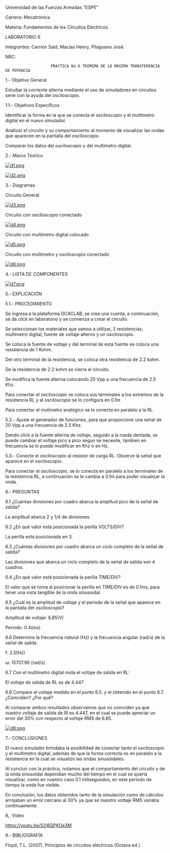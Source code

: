 Universidad de las Fuerzas Armadas "ESPE"

Carrera: Mecatrónica

Materia: Fundamentos de los Circuitos Eléctricos.

LABORATORIO 6

Integrantes: Carrión Said, Macías Henry, Pilaguano José.

NRC: 

                        PRACTICA No.6 TEOREMA DE LA MÁXIMA TRANSFERENCIA DE POTENCIA

1.- Objetivo General

Estudiar la corriente alterna mediante el uso de simuladores en circuitos serie con la ayuda del osciloscopio.

1.1.- Objetivos Específicos

Identificar la forma en la que se conecta el osciloscopio y el multímetro digital en el nuevo simulador.

Analizar el circuito y su comportamiento al momento de visualizar las ondas que aparecen en la pantalla del osciloscopio.

Comparar los datos del osciloscopio y del multímetro digital.

2.- Marco Teórico

[![d1.png](https://i.postimg.cc/bvt5LHW2/d1.png)](https://postimg.cc/Y4t8Cgpp)

[![d2.png](https://i.postimg.cc/7hmtbBGj/d2.png)](https://postimg.cc/MffmFmYY)

3.- Diagramas

Circuito General

[![d3.png](https://i.postimg.cc/C1pQ2npr/d3.png)](https://postimg.cc/GBzK822v)

Circuito con osciloscopio conectado

[![d4.png](https://i.postimg.cc/DypYTMKX/d4.png)](https://postimg.cc/xcHPGg8f)

Circuito con multímetro digital colocado

[![d5.png](https://i.postimg.cc/4NxFjTjG/d5.png)](https://postimg.cc/t785V8Xv)

Circuito con multímetro y osciloscopio conectado

[![d6.png](https://i.postimg.cc/VsRV7NG4/d6.png)](https://postimg.cc/Jtsx0RWB)

4.- LISTA DE COMPONENTES

[![d7.png](https://i.postimg.cc/kGnhJr4x/d7.png)](https://postimg.cc/qh5Gw52R)

5.- EXPLICACIÓN

5.1.- PROCEDIMIENTO

Se ingresa a la plataforma DCACLAB, se crea una cuenta, a continuación, se da click en laboratorio y se comienza a crear el circuito.

Se seleccionan los materiales que vamos a utilizar, 2 resistencias, multimetro digital, fuente de voltaje alterno y un osciloscopio.

Se coloca la fuente de voltaje y del terminal de esta fuente se coloca una resistencia de 1 Kohm.

Del otro terminal de la resistencia, se coloca otra resistencia de 2.2 kohm.

De la resistencia de 2.2 kohm se cierra el circuito.

Se modifica la fuente alterna colocando 20 Vpp a una frecuencia de 2.5 Khz.

Para conectar el osciloscopio se coloca sus terminales a los extremos de la resistencia RL y al osciloscopio se lo configura en 0.1m

Para conectar el mutímetro analógico se lo conecta en paralelo a la RL.

5.2.- Ajuste el generador de funciones, para que proporcione una señal de 20 Vpp a una frecuencia de 2.5 Khz.

Dando click a la fuente alterna de voltaje, seguido a la rueda dentada, se puede cambiar el voltaje pico a pico segun se necesite, tambien en frecuencia se lo puede modificar en Khz o en Hz.

5.3.- Conecte el osciloscopio al resistor de carga RL. Observe la señal que aparece en el osciloscopio.

Para conectar el osciloscopio, se lo conecta en paralelo a los terminales de la resistencia RL, a continuación se le cambia a 0.1m para poder visualizar la onda.

6.- PREGUNTAS

6.1 ¿Cuántas divisiones por cuadro abarca la amplitud pico de la señal de salida?

La amplitud abarca 2 y 1/4 de divisiones.

6.2 ¿En qué valor está posicionada la perilla VOLTS/DIV?

La perilla esta posicionada en 3.

6.3 ¿Cuántas divisiones por cuadro abarca un ciclo completo de la señal de salida?

Las divisiones que abarca un ciclo completo de la señal de salida son 4 cuadros.

6.4 ¿En qué valor está posicionada la perilla TIME/DIV?

El valor que se toma al posicionar la perilla en TIME/DIV es de 0.1ms, para tener una vista tangible de la onda sinusoidal.

6.5 ¿Cuál es la amplitud de voltaje y el periodo de la señal que aparece en la pantalla del osciloscopio?

Amplitud de voltaje: 6.85(V)

Periodo: 0.4(ms)

6.6 Determine la frecuencia natural (Hz) y la frecuencia angular (rad/s) de la señal de salida.

f: 2.5(Hz)

ω: 15707.96 (rad/s)

6.7 Con el multímetro digital mida el voltaje de salida en RL:

El voltaje de salida de RL es de 4.447

6.8 Compare el voltaje medido en el punto 6.5. y el obtenido en el punto 6.7. ¿Coinciden? ¿Por qué?

Al comparar ambos resultados observamos que no coinciden ya que nuestro voltaje de salida de Rl es 4.447, en el cual se puede apreciar un error del 30% con respecto al voltaje RMS de 6.85.

[![d8.png](https://i.postimg.cc/XYCXWqP6/d8.png)](https://postimg.cc/rDqqCVcf)

7.- CONCLUSIONES

El nuevo simulador brindaba la posibilidad de conectar tanto el osciloscopio y el multímetro digital, además de que la forma correcta es en paralelo a la resistencia en la cual se visualizó las ondas sinusoidales.

Al concluir con la práctica, notamos que el comportamiento del circuito y de la onda sinusoidal dependían mucho del tiempo en el cual se quería visualizar, como en nuestro caso 0.1 milisegundos, en este periodo de tiempo la onda fue visible.

En conclusión, los datos obtenidos tanto de la simulación como de cálculos arrojaban un error cercano al 30% ya que se nuestro voltaje RMS variaba continuamente.

8,. Video

https://youtu.be/S2i6QPKOe3M

9.- BIBLIOGRAFÍA

Floyd, T.L. (2007). Principios de circuitos eléctricos (Octava ed.)
